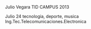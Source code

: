 Julio Vegara 
TID CAMPUS 2013

<nombre>Julio</nombre>
<edad>24</edad></edad>
<ocio>tecnologia, deporte, musica</ocio>
<carrera>Ing.Tec.Telecomunicaciones.Electronica</carrera>